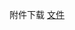 附件下载 <a href="https://roarctf.4hou.com/files/2kz8tnFkxbQAjtKS3rhBVztixh85b7S1AZfKypkJEKAYzXhz3yqXAdcAjVdo4kPE97WbNYmEBv2GCATrUCa8AmZuceuUpoKy2VdyH7vsnke1NVq19SMeGC?token=F8p62yfdjQxqQqacfUhW5V8MQDEMFe51z1SpDc462F2bNnSVpzeqSZXoWfkfnEbsjERkLr4j7H2dPH8JjwPimxfmGRGbvsbpPDMDq9QkD6fp1VRDpwf9nrgVPQRuHZMs8yGy5kHyBVAHns1JwbhudjifYNbQMpDLukH75WVf5TY6">文件</a>